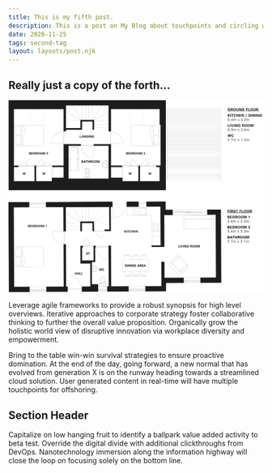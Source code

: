 ```yaml
---
title: This is my fifth post.
description: This is a post on My Blog about touchpoints and circling wagons.
date: 2020-11-25
tags: second-tag
layout: layouts/post.njk
---
```

## Really just a copy of the forth...

![img/R2-5_web.jpg](/img/R2-5_web.jpg)

Leverage agile frameworks to provide a robust synopsis for high level overviews. Iterative approaches to corporate strategy foster collaborative thinking to further the overall value proposition. Organically grow the holistic world view of disruptive innovation via workplace diversity and empowerment.

Bring to the table win-win survival strategies to ensure proactive domination. At the end of the day, going forward, a new normal that has evolved from generation X is on the runway heading towards a streamlined cloud solution. User generated content in real-time will have multiple touchpoints for offshoring.

## Section Header

Capitalize on low hanging fruit to identify a ballpark value added activity to beta test. Override the digital divide with additional clickthroughs from DevOps. Nanotechnology immersion along the information highway will close the loop on focusing solely on the bottom line.


